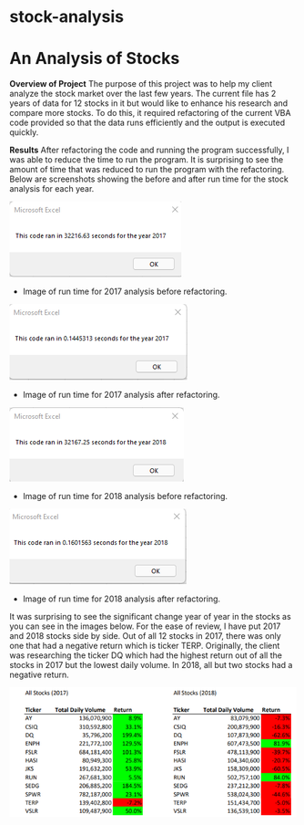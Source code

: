 # stock-analysis


# An Analysis of Stocks
 
**Overview of Project**
The purpose of this project was to help my client analyze the stock market over the last few years.  The current file has 2 years of data for 12 stocks in it but would like to enhance his research and compare more stocks.  To do this, it required refactoring of the current VBA code provided so that the data runs efficiently and the output is executed quickly.

**Results**
After refactoring the code and running the program successfully, I was able to reduce the time to run the program. It is surprising to see the amount of time that was reduced to run the program with the refactoring.  Below are screenshots showing the before and after run time for the stock analysis for each year.


![](/Resources/2017_Prior.png)
- Image of run time for 2017 analysis before refactoring.


![](/Resources/VBA_Challenge_2017.png)
- Image of run time for 2017 analysis after refactoring.


![](/Resources/2018_Prior.png)
- Image of run time for 2018 analysis before refactoring.


![](/Resources/VBA_Challenge_2018.png)
- Image of run time for 2018 analysis after refactoring.



It was surprising to see the significant change year of year in the stocks as you can see in the images below.  For the ease of review, I have put 2017 and 2018 stocks side by side.  Out of all 12 stocks in 2017, there was only one that had a negative return which is ticker TERP.  Originally, the client was researching the ticker DQ which had the highest return out of all the stocks in 2017 but the lowest daily volume.  In 2018, all but two stocks had a negative return.

![](/Resources/VBA_Comparison.png)

